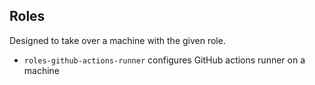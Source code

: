 ## Roles

Designed to take over a machine with the given role.

- `roles-github-actions-runner` configures GitHub actions runner on a machine
